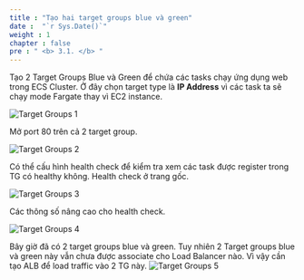 ```yaml
---
title : "Tạo hai target groups blue và green"
date :  "`r Sys.Date()`" 
weight : 1 
chapter : false
pre : " <b> 3.1. </b> "
---
```

Tạo 2 Target Groups Blue và Green để chứa  các tasks chạy ứng dụng web trong ECS Cluster. Ở đây chọn target type là **IP Address** vì các task ta sẽ chạy mode Fargate thay vì EC2 instance.

![Target Groups 1](/images/3.ALB-TG/01-TG.png)

Mở port 80 trên cả 2 target group.

![Target Groups 2](/images/3.ALB-TG/02-TG.png)

Có thể cấu hình health check để kiểm tra xem các task được register trong TG có healthy không. Health check ở trang gốc.

![Target Groups 3](/images/3.ALB-TG/03-TG.png)

Các thông số nâng cao cho health check.

![Target Groups 4](/images/3.ALB-TG/04-TG.png)

Bây giờ đã có 2 target groups blue và green. Tuy nhiên 2 Target groups blue và green này vẫn chưa được associate cho Load Balancer nào. Vì vậy cần tạo ALB để load traffic vào 2 TG này.
![Target Groups 5](/images/3.ALB-TG/05-TG.png)

